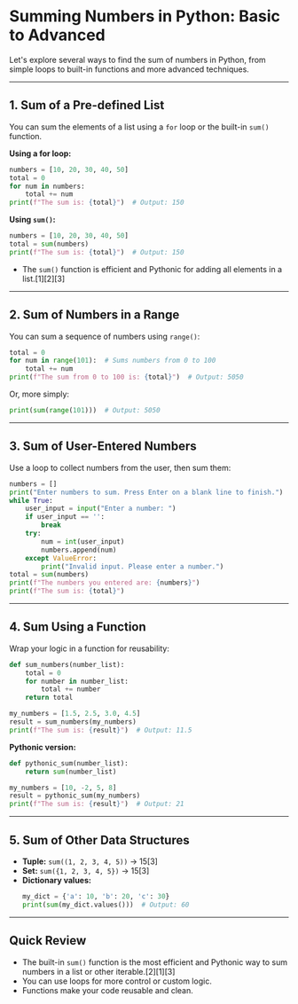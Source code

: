 # Summing Numbers in Python: Basic to Advanced

Let's explore several ways to find the sum of numbers in Python, from simple loops to built-in functions and more advanced techniques.

***

## 1. **Sum of a Pre-defined List**
You can sum the elements of a list using a `for` loop or the built-in `sum()` function.

**Using a for loop:**
```python
numbers = [10, 20, 30, 40, 50]
total = 0
for num in numbers:
    total += num
print(f"The sum is: {total}")  # Output: 150
```

**Using `sum()`:**
```python
numbers = [10, 20, 30, 40, 50]
total = sum(numbers)
print(f"The sum is: {total}")  # Output: 150
```
- The `sum()` function is efficient and Pythonic for adding all elements in a list.[1][2][3]

***

## 2. **Sum of Numbers in a Range**
You can sum a sequence of numbers using `range()`:
```python
total = 0
for num in range(101):  # Sums numbers from 0 to 100
    total += num
print(f"The sum from 0 to 100 is: {total}")  # Output: 5050
```
Or, more simply:
```python
print(sum(range(101)))  # Output: 5050
```

***

## 3. **Sum of User-Entered Numbers**
Use a loop to collect numbers from the user, then sum them:
```python
numbers = []
print("Enter numbers to sum. Press Enter on a blank line to finish.")
while True:
    user_input = input("Enter a number: ")
    if user_input == '':
        break
    try:
        num = int(user_input)
        numbers.append(num)
    except ValueError:
        print("Invalid input. Please enter a number.")
total = sum(numbers)
print(f"The numbers you entered are: {numbers}")
print(f"The sum is: {total}")
```

***

## 4. **Sum Using a Function**
Wrap your logic in a function for reusability:
```python
def sum_numbers(number_list):
    total = 0
    for number in number_list:
        total += number
    return total

my_numbers = [1.5, 2.5, 3.0, 4.5]
result = sum_numbers(my_numbers)
print(f"The sum is: {result}")  # Output: 11.5
```

**Pythonic version:**
```python
def pythonic_sum(number_list):
    return sum(number_list)

my_numbers = [10, -2, 5, 8]
result = pythonic_sum(my_numbers)
print(f"The sum is: {result}")  # Output: 21
```

***

## 5. **Sum of Other Data Structures**
- **Tuple:** `sum((1, 2, 3, 4, 5))` → 15[3]
- **Set:** `sum({1, 2, 3, 4, 5})` → 15[3]
- **Dictionary values:**
  ```python
  my_dict = {'a': 10, 'b': 20, 'c': 30}
  print(sum(my_dict.values()))  # Output: 60
  ```

***

## **Quick Review**
- The built-in `sum()` function is the most efficient and Pythonic way to sum numbers in a list or other iterable.[2][1][3]
- You can use loops for more control or custom logic.
- Functions make your code reusable and clean.
